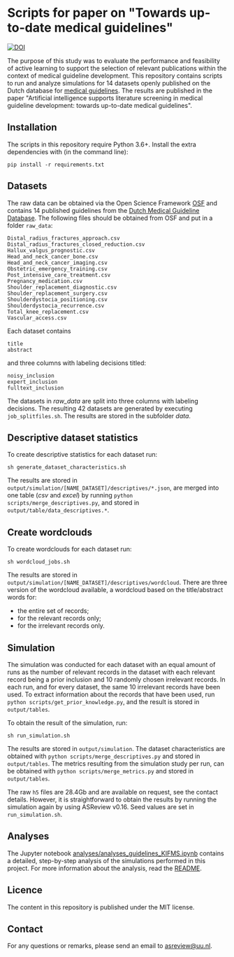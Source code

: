 # Scripts for paper on "Towards up-to-date medical guidelines"

[![DOI](https://zenodo.org/badge/379924501.svg)](https://zenodo.org/badge/latestdoi/379924501)

The purpose of this study was to evaluate the performance and feasibility of active learning to support the selection of relevant publications within the context of medical guideline development. This repository contains scripts to run and analyze simulations for 14 datasets openly published on the Dutch database for [medical guidelines](https://www.richtlijnendatabase.nl). The results are published in the paper "Artificial intelligence supports literature screening in medical guideline development: towards up-to-date medical guidelines". 


## Installation

The scripts in this repository require Python 3.6+. Install the extra dependencies with (in the command line):

```
pip install -r requirements.txt
```

## Datasets

The raw data can be obtained via the Open Science Framework [OSF](https://osf.io/vt3n4/) and contains 14 published guidelines from the [Dutch Medical Guideline Database](https://richtlijnendatabase.nl/). The following files should be obtained from OSF and put in a folder `raw_data`:

```
Distal_radius_fractures_approach.csv
Distal_radius_fractures_closed_reduction.csv
Hallux_valgus_prognostic.csv
Head_and_neck_cancer_bone.csv
Head_and_neck_cancer_imaging.csv
Obstetric_emergency_training.csv
Post_intensive_care_treatment.csv
Pregnancy_medication.csv
Shoulder_replacement_diagnostic.csv
Shoulder_replacement_surgery.csv
Shoulderdystocia_positioning.csv
Shoulderdystocia_recurrence.csv
Total_knee_replacement.csv
Vascular_access.csv
```

Each dataset contains

```
title
abstract
```

and three columns with labeling decisions titled:

```
noisy_inclusion
expert_inclusion
fulltext_inclusion
```

The datasets in *raw_data* are split into three columns with labeling decisions. The resulting 42 datasets are generated by executing `job_splitfiles.sh`. The results are stored in the subfolder *data*. 


## Descriptive dataset statistics

To create descriptive statistics for each dataset run:

```
sh generate_dataset_characteristics.sh
```

The results are stored in `output/simulation/[NAME_DATASET]/descriptives/*.json`, are merged into one table (*csv* and *excel*) by running `python scripts/merge_descriptives.py`, and stored in `output/table/data_descriptives.*`. 


## Create wordclouds

To create wordclouds for each dataset run:

```
sh wordcloud_jobs.sh
```

The results are stored in `output/simulation/[NAME_DATASET]/descriptives/wordcloud`. 
There are three version of the wordcloud available, a wordcloud based on the title/abstract words for:

- the entire set of records;
- for the relevant records only;
- for the irrelevant records only. 


## Simulation

The simulation was conducted for each dataset with an equal amount of runs as the number of relevant records in the dataset with each relevant record being a prior inclusion and 10 randomly chosen irrelevant records. In each run, and for every dataset, the same 10 irrelevant records have been used. To extract information about the records that have been used, run `python scripts/get_prior_knowledge.py`, and the result is stored in `output/tables`. 


To obtain the result of the simulation, run: 

```
sh run_simulation.sh
```

The results are stored in `output/simulation`. The dataset characteristics are obtained with `python scripts/merge_descriptives.py` and stored in `output/tables`. The metrics resulting from the simulation study per run, can be obtained with `python scripts/merge_metrics.py` and stored in `output/tables`.

The raw `h5` files are 28.4Gb and are available on request, see the contact details. However, it is straightforward to obtain the results by running the simulation again by using ASReview v0.16. Seed values are set in  `run_simulation.sh`. 

## Analyses

The Jupyter notebook [analyses/analyses_guidelines_KIFMS.ipynb](analyses/analyses_guidelines_KIFMS.ipynb)
 contains a detailed, step-by-step analysis of the simulations performed in this project. For more information about the analysis, read the [README](analyses). 

## Licence 

The content in this repository is published under the MIT license.

## Contact

For any questions or remarks, please send an email to asreview@uu.nl.

